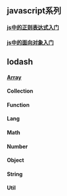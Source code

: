 ## javascript系列
#### [js中的正则表达式入门](https://github.com/chenermeng/blog/issues/1)
#### [js中的面向对象入门](https://github.com/chenermeng/blog/issues/2)
## lodash
#### [Array](https://github.com/chenermeng/blog/blob/master/article/lodash-array.md)
#### Collection
#### Function
#### Lang
#### Math
#### Number
#### Object
#### String
#### Util
